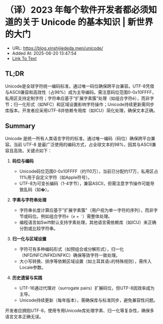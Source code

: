# （译）2023 年每个软件开发者都必须知道的关于 Unicode 的基本知识 | 新世界的大门
- URL: https://blog.xinshijiededa.men/unicode/
- Added At: 2025-06-20 13:47:54
- [Link To Text](2025-06-20-（译）2023-年每个软件开发者都必须知道的关于-unicode-的基本知识-新世界的大门_raw.md)

## TL;DR


Unicode是全球字符统一编码标准，通过唯一码位确保跨平台兼容。UTF-8凭借与ASCII兼容和高效性（占98%）成为主导编码。需注意码位范围0-0x10FFFF，私用区支持定制字符；字符串应基于“扩展字素簇”处理（如组合字符é），而非字节；归一化形式（如NFC）和区域设置影响字符操作；Unicode持续更新需同步库版本。开发者应采用UTF-8并依赖专用库（如ICU）简化处理，确保文本正确。

## Summary


Unicode 是统一所有人类语言字符的标准，通过唯一编码（码位）确保跨平台兼容。当前 UTF-8 是最广泛使用的编码方式，占全球文本的98%，因其与ASCII兼容且高效。关键点如下：

1. **码位与编码**  
   - Unicode码位范围0-0x10FFFF（约110万），当前已分配约17万，私用区占11%用于自定义字符（如Apple符号）。  
   - UTF-8为可变长编码（1-4字节），兼容ASCII，但需注意字节操作可能导致乱码（如�）。

2. **字素与字符串处理**  
   - 字符串长度计算应基于"扩展字素簇"（用户视为单一字符的序列），而非字节或码位。例如组合字符`é`（`e` + `´`）需整体处理。  
   - 编程语言如Swift默认支持字素处理，其他语言需依赖库（如ICU）来正确分割或比较字符串。

3. **归一化与区域设置**  
   - 字符可有多种编码形式（如预组合或分解形式），归一化（NFD/NFC/NFKD/NFKC）确保等效字符一致处理。  
   - 大小写转换、排序等依赖区域设置（如土耳其语`i`的特殊规则），需传入Locale参数。

4. **历史遗留与实践**  
   - UTF-16通过代理对（surrogate pairs）扩展码位，但UTF-8因效率成为主导。  
   - Unicode持续更新（每年版本），需确保库与标准同步，避免兼容性问题。

开发者应拥抱UTF-8，使用专用Unicode库处理字素、归一化等复杂性，确保多语言文本正确无误。
